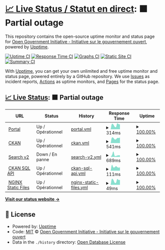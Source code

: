 # [📈 Live Status / Statut en direct](https://open-data.github.io/status-statut): <!--live status--> **🟧 Partial outage**

This repository contains the open-source uptime monitor and status page for [Open Government Initiative - Initiative sur le gouvernement ouvert](https://open.canada.ca), powered by [Upptime](https://github.com/upptime/upptime).

[![Uptime CI](https://github.com/open-data/status-statut/workflows/Uptime%20CI/badge.svg)](https://github.com/open-data/status-statut/actions?query=workflow%3A%22Uptime+CI%22)
[![Response Time CI](https://github.com/open-data/status-statut/workflows/Response%20Time%20CI/badge.svg)](https://github.com/open-data/status-statut/actions?query=workflow%3A%22Response+Time+CI%22)
[![Graphs CI](https://github.com/open-data/status-statut/workflows/Graphs%20CI/badge.svg)](https://github.com/open-data/status-statut/actions?query=workflow%3A%22Graphs+CI%22)
[![Static Site CI](https://github.com/open-data/status-statut/workflows/Static%20Site%20CI/badge.svg)](https://github.com/open-data/status-statut/actions?query=workflow%3A%22Static+Site+CI%22)
[![Summary CI](https://github.com/open-data/status-statut/workflows/Summary%20CI/badge.svg)](https://github.com/open-data/status-statut/actions?query=workflow%3A%22Summary+CI%22)

With [Upptime](https://upptime.js.org), you can get your own unlimited and free uptime monitor and status page, powered entirely by a GitHub repository. We use [Issues](https://github.com/open-data/status-statut/issues) as incident reports, [Actions](https://github.com/open-data/status-statut/actions) as uptime monitors, and [Pages](https://open-data.github.io/status-statut) for the status page.

## [📈 Live Status](https://demo.upptime.js.org): <!--live status--> **🟧 Partial outage**

<!--start: status pages-->
<!-- This summary is generated by Upptime (https://github.com/upptime/upptime) -->
<!-- Do not edit this manually, your changes will be overwritten -->
<!-- prettier-ignore -->
| URL | Status | History | Response Time | Uptime |
| --- | ------ | ------- | ------------- | ------ |
| <img alt="" src="https://icons.duckduckgo.com/ip3/open.canada.ca.ico" height="13"> [Portal](https://open.canada.ca) | Up / Opérationnel | [portal.yml](https://github.com/open-data/status-statut/commits/HEAD/history/portal.yml) | <details><summary><img alt="Response time graph" src="./graphs/portal/response-time-week.png" height="20"> 314ms</summary><br><a href="https://open-data.github.io/status-statut/history/portal"><img alt="Response time 354" src="https://img.shields.io/endpoint?url=https%3A%2F%2Fraw.githubusercontent.com%2Fopen-data%2Fstatus-statut%2FHEAD%2Fapi%2Fportal%2Fresponse-time.json"></a><br><a href="https://open-data.github.io/status-statut/history/portal"><img alt="24-hour response time 348" src="https://img.shields.io/endpoint?url=https%3A%2F%2Fraw.githubusercontent.com%2Fopen-data%2Fstatus-statut%2FHEAD%2Fapi%2Fportal%2Fresponse-time-day.json"></a><br><a href="https://open-data.github.io/status-statut/history/portal"><img alt="7-day response time 314" src="https://img.shields.io/endpoint?url=https%3A%2F%2Fraw.githubusercontent.com%2Fopen-data%2Fstatus-statut%2FHEAD%2Fapi%2Fportal%2Fresponse-time-week.json"></a><br><a href="https://open-data.github.io/status-statut/history/portal"><img alt="30-day response time 293" src="https://img.shields.io/endpoint?url=https%3A%2F%2Fraw.githubusercontent.com%2Fopen-data%2Fstatus-statut%2FHEAD%2Fapi%2Fportal%2Fresponse-time-month.json"></a><br><a href="https://open-data.github.io/status-statut/history/portal"><img alt="1-year response time 354" src="https://img.shields.io/endpoint?url=https%3A%2F%2Fraw.githubusercontent.com%2Fopen-data%2Fstatus-statut%2FHEAD%2Fapi%2Fportal%2Fresponse-time-year.json"></a></details> | <details><summary><a href="https://open-data.github.io/status-statut/history/portal">100.00%</a></summary><a href="https://open-data.github.io/status-statut/history/portal"><img alt="All-time uptime 99.99%" src="https://img.shields.io/endpoint?url=https%3A%2F%2Fraw.githubusercontent.com%2Fopen-data%2Fstatus-statut%2FHEAD%2Fapi%2Fportal%2Fuptime.json"></a><br><a href="https://open-data.github.io/status-statut/history/portal"><img alt="24-hour uptime 100.00%" src="https://img.shields.io/endpoint?url=https%3A%2F%2Fraw.githubusercontent.com%2Fopen-data%2Fstatus-statut%2FHEAD%2Fapi%2Fportal%2Fuptime-day.json"></a><br><a href="https://open-data.github.io/status-statut/history/portal"><img alt="7-day uptime 100.00%" src="https://img.shields.io/endpoint?url=https%3A%2F%2Fraw.githubusercontent.com%2Fopen-data%2Fstatus-statut%2FHEAD%2Fapi%2Fportal%2Fuptime-week.json"></a><br><a href="https://open-data.github.io/status-statut/history/portal"><img alt="30-day uptime 99.94%" src="https://img.shields.io/endpoint?url=https%3A%2F%2Fraw.githubusercontent.com%2Fopen-data%2Fstatus-statut%2FHEAD%2Fapi%2Fportal%2Fuptime-month.json"></a><br><a href="https://open-data.github.io/status-statut/history/portal"><img alt="1-year uptime 99.99%" src="https://img.shields.io/endpoint?url=https%3A%2F%2Fraw.githubusercontent.com%2Fopen-data%2Fstatus-statut%2FHEAD%2Fapi%2Fportal%2Fuptime-year.json"></a></details>
| <img alt="" src="https://icons.duckduckgo.com/ip3/open.canada.ca.ico" height="13"> [CKAN](https://open.canada.ca/data/en/dataset/2916fad5-ebcc-4c86-b0f3-4f619b29f412) | Up / Opérationnel | [ckan.yml](https://github.com/open-data/status-statut/commits/HEAD/history/ckan.yml) | <details><summary><img alt="Response time graph" src="./graphs/ckan/response-time-week.png" height="20"> 541ms</summary><br><a href="https://open-data.github.io/status-statut/history/ckan"><img alt="Response time 580" src="https://img.shields.io/endpoint?url=https%3A%2F%2Fraw.githubusercontent.com%2Fopen-data%2Fstatus-statut%2FHEAD%2Fapi%2Fckan%2Fresponse-time.json"></a><br><a href="https://open-data.github.io/status-statut/history/ckan"><img alt="24-hour response time 612" src="https://img.shields.io/endpoint?url=https%3A%2F%2Fraw.githubusercontent.com%2Fopen-data%2Fstatus-statut%2FHEAD%2Fapi%2Fckan%2Fresponse-time-day.json"></a><br><a href="https://open-data.github.io/status-statut/history/ckan"><img alt="7-day response time 541" src="https://img.shields.io/endpoint?url=https%3A%2F%2Fraw.githubusercontent.com%2Fopen-data%2Fstatus-statut%2FHEAD%2Fapi%2Fckan%2Fresponse-time-week.json"></a><br><a href="https://open-data.github.io/status-statut/history/ckan"><img alt="30-day response time 544" src="https://img.shields.io/endpoint?url=https%3A%2F%2Fraw.githubusercontent.com%2Fopen-data%2Fstatus-statut%2FHEAD%2Fapi%2Fckan%2Fresponse-time-month.json"></a><br><a href="https://open-data.github.io/status-statut/history/ckan"><img alt="1-year response time 580" src="https://img.shields.io/endpoint?url=https%3A%2F%2Fraw.githubusercontent.com%2Fopen-data%2Fstatus-statut%2FHEAD%2Fapi%2Fckan%2Fresponse-time-year.json"></a></details> | <details><summary><a href="https://open-data.github.io/status-statut/history/ckan">100.00%</a></summary><a href="https://open-data.github.io/status-statut/history/ckan"><img alt="All-time uptime 99.97%" src="https://img.shields.io/endpoint?url=https%3A%2F%2Fraw.githubusercontent.com%2Fopen-data%2Fstatus-statut%2FHEAD%2Fapi%2Fckan%2Fuptime.json"></a><br><a href="https://open-data.github.io/status-statut/history/ckan"><img alt="24-hour uptime 100.00%" src="https://img.shields.io/endpoint?url=https%3A%2F%2Fraw.githubusercontent.com%2Fopen-data%2Fstatus-statut%2FHEAD%2Fapi%2Fckan%2Fuptime-day.json"></a><br><a href="https://open-data.github.io/status-statut/history/ckan"><img alt="7-day uptime 100.00%" src="https://img.shields.io/endpoint?url=https%3A%2F%2Fraw.githubusercontent.com%2Fopen-data%2Fstatus-statut%2FHEAD%2Fapi%2Fckan%2Fuptime-week.json"></a><br><a href="https://open-data.github.io/status-statut/history/ckan"><img alt="30-day uptime 100.00%" src="https://img.shields.io/endpoint?url=https%3A%2F%2Fraw.githubusercontent.com%2Fopen-data%2Fstatus-statut%2FHEAD%2Fapi%2Fckan%2Fuptime-month.json"></a><br><a href="https://open-data.github.io/status-statut/history/ckan"><img alt="1-year uptime 99.97%" src="https://img.shields.io/endpoint?url=https%3A%2F%2Fraw.githubusercontent.com%2Fopen-data%2Fstatus-statut%2FHEAD%2Fapi%2Fckan%2Fuptime-year.json"></a></details>
| <img alt="" src="https://icons.duckduckgo.com/ip3/search.open.canada.ca.ico" height="13"> [Search v2](https://search.open.canada.ca/grants) | Down / En panne | [search-v2.yml](https://github.com/open-data/status-statut/commits/HEAD/history/search-v2.yml) | <details><summary><img alt="Response time graph" src="./graphs/search-v2/response-time-week.png" height="20"> 689ms</summary><br><a href="https://open-data.github.io/status-statut/history/search-v2"><img alt="Response time 526" src="https://img.shields.io/endpoint?url=https%3A%2F%2Fraw.githubusercontent.com%2Fopen-data%2Fstatus-statut%2FHEAD%2Fapi%2Fsearch-v2%2Fresponse-time.json"></a><br><a href="https://open-data.github.io/status-statut/history/search-v2"><img alt="24-hour response time 507" src="https://img.shields.io/endpoint?url=https%3A%2F%2Fraw.githubusercontent.com%2Fopen-data%2Fstatus-statut%2FHEAD%2Fapi%2Fsearch-v2%2Fresponse-time-day.json"></a><br><a href="https://open-data.github.io/status-statut/history/search-v2"><img alt="7-day response time 689" src="https://img.shields.io/endpoint?url=https%3A%2F%2Fraw.githubusercontent.com%2Fopen-data%2Fstatus-statut%2FHEAD%2Fapi%2Fsearch-v2%2Fresponse-time-week.json"></a><br><a href="https://open-data.github.io/status-statut/history/search-v2"><img alt="30-day response time 662" src="https://img.shields.io/endpoint?url=https%3A%2F%2Fraw.githubusercontent.com%2Fopen-data%2Fstatus-statut%2FHEAD%2Fapi%2Fsearch-v2%2Fresponse-time-month.json"></a><br><a href="https://open-data.github.io/status-statut/history/search-v2"><img alt="1-year response time 526" src="https://img.shields.io/endpoint?url=https%3A%2F%2Fraw.githubusercontent.com%2Fopen-data%2Fstatus-statut%2FHEAD%2Fapi%2Fsearch-v2%2Fresponse-time-year.json"></a></details> | <details><summary><a href="https://open-data.github.io/status-statut/history/search-v2">100.00%</a></summary><a href="https://open-data.github.io/status-statut/history/search-v2"><img alt="All-time uptime 99.92%" src="https://img.shields.io/endpoint?url=https%3A%2F%2Fraw.githubusercontent.com%2Fopen-data%2Fstatus-statut%2FHEAD%2Fapi%2Fsearch-v2%2Fuptime.json"></a><br><a href="https://open-data.github.io/status-statut/history/search-v2"><img alt="24-hour uptime 99.99%" src="https://img.shields.io/endpoint?url=https%3A%2F%2Fraw.githubusercontent.com%2Fopen-data%2Fstatus-statut%2FHEAD%2Fapi%2Fsearch-v2%2Fuptime-day.json"></a><br><a href="https://open-data.github.io/status-statut/history/search-v2"><img alt="7-day uptime 100.00%" src="https://img.shields.io/endpoint?url=https%3A%2F%2Fraw.githubusercontent.com%2Fopen-data%2Fstatus-statut%2FHEAD%2Fapi%2Fsearch-v2%2Fuptime-week.json"></a><br><a href="https://open-data.github.io/status-statut/history/search-v2"><img alt="30-day uptime 100.00%" src="https://img.shields.io/endpoint?url=https%3A%2F%2Fraw.githubusercontent.com%2Fopen-data%2Fstatus-statut%2FHEAD%2Fapi%2Fsearch-v2%2Fuptime-month.json"></a><br><a href="https://open-data.github.io/status-statut/history/search-v2"><img alt="1-year uptime 99.92%" src="https://img.shields.io/endpoint?url=https%3A%2F%2Fraw.githubusercontent.com%2Fopen-data%2Fstatus-statut%2FHEAD%2Fapi%2Fsearch-v2%2Fuptime-year.json"></a></details>
| <img alt="" src="https://icons.duckduckgo.com/ip3/open.canada.ca.ico" height="13"> [CKAN SQL API](https://open.canada.ca/data/en/api/3/action/datastore_search_sql?sql=SELECT%20%27uptime%27) | Up / Opérationnel | [ckan-sql-api.yml](https://github.com/open-data/status-statut/commits/HEAD/history/ckan-sql-api.yml) | <details><summary><img alt="Response time graph" src="./graphs/ckan-sql-api/response-time-week.png" height="20"> 111ms</summary><br><a href="https://open-data.github.io/status-statut/history/ckan-sql-api"><img alt="Response time 154" src="https://img.shields.io/endpoint?url=https%3A%2F%2Fraw.githubusercontent.com%2Fopen-data%2Fstatus-statut%2FHEAD%2Fapi%2Fckan-sql-api%2Fresponse-time.json"></a><br><a href="https://open-data.github.io/status-statut/history/ckan-sql-api"><img alt="24-hour response time 96" src="https://img.shields.io/endpoint?url=https%3A%2F%2Fraw.githubusercontent.com%2Fopen-data%2Fstatus-statut%2FHEAD%2Fapi%2Fckan-sql-api%2Fresponse-time-day.json"></a><br><a href="https://open-data.github.io/status-statut/history/ckan-sql-api"><img alt="7-day response time 111" src="https://img.shields.io/endpoint?url=https%3A%2F%2Fraw.githubusercontent.com%2Fopen-data%2Fstatus-statut%2FHEAD%2Fapi%2Fckan-sql-api%2Fresponse-time-week.json"></a><br><a href="https://open-data.github.io/status-statut/history/ckan-sql-api"><img alt="30-day response time 113" src="https://img.shields.io/endpoint?url=https%3A%2F%2Fraw.githubusercontent.com%2Fopen-data%2Fstatus-statut%2FHEAD%2Fapi%2Fckan-sql-api%2Fresponse-time-month.json"></a><br><a href="https://open-data.github.io/status-statut/history/ckan-sql-api"><img alt="1-year response time 154" src="https://img.shields.io/endpoint?url=https%3A%2F%2Fraw.githubusercontent.com%2Fopen-data%2Fstatus-statut%2FHEAD%2Fapi%2Fckan-sql-api%2Fresponse-time-year.json"></a></details> | <details><summary><a href="https://open-data.github.io/status-statut/history/ckan-sql-api">100.00%</a></summary><a href="https://open-data.github.io/status-statut/history/ckan-sql-api"><img alt="All-time uptime 99.99%" src="https://img.shields.io/endpoint?url=https%3A%2F%2Fraw.githubusercontent.com%2Fopen-data%2Fstatus-statut%2FHEAD%2Fapi%2Fckan-sql-api%2Fuptime.json"></a><br><a href="https://open-data.github.io/status-statut/history/ckan-sql-api"><img alt="24-hour uptime 100.00%" src="https://img.shields.io/endpoint?url=https%3A%2F%2Fraw.githubusercontent.com%2Fopen-data%2Fstatus-statut%2FHEAD%2Fapi%2Fckan-sql-api%2Fuptime-day.json"></a><br><a href="https://open-data.github.io/status-statut/history/ckan-sql-api"><img alt="7-day uptime 100.00%" src="https://img.shields.io/endpoint?url=https%3A%2F%2Fraw.githubusercontent.com%2Fopen-data%2Fstatus-statut%2FHEAD%2Fapi%2Fckan-sql-api%2Fuptime-week.json"></a><br><a href="https://open-data.github.io/status-statut/history/ckan-sql-api"><img alt="30-day uptime 100.00%" src="https://img.shields.io/endpoint?url=https%3A%2F%2Fraw.githubusercontent.com%2Fopen-data%2Fstatus-statut%2FHEAD%2Fapi%2Fckan-sql-api%2Fuptime-month.json"></a><br><a href="https://open-data.github.io/status-statut/history/ckan-sql-api"><img alt="1-year uptime 99.99%" src="https://img.shields.io/endpoint?url=https%3A%2F%2Fraw.githubusercontent.com%2Fopen-data%2Fstatus-statut%2FHEAD%2Fapi%2Fckan-sql-api%2Fuptime-year.json"></a></details>
| <img alt="" src="https://icons.duckduckgo.com/ip3/open.canada.ca.ico" height="13"> [NGINX Static Files](https://open.canada.ca/GCWeb/assets/sig-blk-en.svg) | Up / Opérationnel | [nginx-static-files.yml](https://github.com/open-data/status-statut/commits/HEAD/history/nginx-static-files.yml) | <details><summary><img alt="Response time graph" src="./graphs/nginx-static-files/response-time-week.png" height="20"> 49ms</summary><br><a href="https://open-data.github.io/status-statut/history/nginx-static-files"><img alt="Response time 44" src="https://img.shields.io/endpoint?url=https%3A%2F%2Fraw.githubusercontent.com%2Fopen-data%2Fstatus-statut%2FHEAD%2Fapi%2Fnginx-static-files%2Fresponse-time.json"></a><br><a href="https://open-data.github.io/status-statut/history/nginx-static-files"><img alt="24-hour response time 55" src="https://img.shields.io/endpoint?url=https%3A%2F%2Fraw.githubusercontent.com%2Fopen-data%2Fstatus-statut%2FHEAD%2Fapi%2Fnginx-static-files%2Fresponse-time-day.json"></a><br><a href="https://open-data.github.io/status-statut/history/nginx-static-files"><img alt="7-day response time 49" src="https://img.shields.io/endpoint?url=https%3A%2F%2Fraw.githubusercontent.com%2Fopen-data%2Fstatus-statut%2FHEAD%2Fapi%2Fnginx-static-files%2Fresponse-time-week.json"></a><br><a href="https://open-data.github.io/status-statut/history/nginx-static-files"><img alt="30-day response time 46" src="https://img.shields.io/endpoint?url=https%3A%2F%2Fraw.githubusercontent.com%2Fopen-data%2Fstatus-statut%2FHEAD%2Fapi%2Fnginx-static-files%2Fresponse-time-month.json"></a><br><a href="https://open-data.github.io/status-statut/history/nginx-static-files"><img alt="1-year response time 44" src="https://img.shields.io/endpoint?url=https%3A%2F%2Fraw.githubusercontent.com%2Fopen-data%2Fstatus-statut%2FHEAD%2Fapi%2Fnginx-static-files%2Fresponse-time-year.json"></a></details> | <details><summary><a href="https://open-data.github.io/status-statut/history/nginx-static-files">100.00%</a></summary><a href="https://open-data.github.io/status-statut/history/nginx-static-files"><img alt="All-time uptime 100.00%" src="https://img.shields.io/endpoint?url=https%3A%2F%2Fraw.githubusercontent.com%2Fopen-data%2Fstatus-statut%2FHEAD%2Fapi%2Fnginx-static-files%2Fuptime.json"></a><br><a href="https://open-data.github.io/status-statut/history/nginx-static-files"><img alt="24-hour uptime 100.00%" src="https://img.shields.io/endpoint?url=https%3A%2F%2Fraw.githubusercontent.com%2Fopen-data%2Fstatus-statut%2FHEAD%2Fapi%2Fnginx-static-files%2Fuptime-day.json"></a><br><a href="https://open-data.github.io/status-statut/history/nginx-static-files"><img alt="7-day uptime 100.00%" src="https://img.shields.io/endpoint?url=https%3A%2F%2Fraw.githubusercontent.com%2Fopen-data%2Fstatus-statut%2FHEAD%2Fapi%2Fnginx-static-files%2Fuptime-week.json"></a><br><a href="https://open-data.github.io/status-statut/history/nginx-static-files"><img alt="30-day uptime 100.00%" src="https://img.shields.io/endpoint?url=https%3A%2F%2Fraw.githubusercontent.com%2Fopen-data%2Fstatus-statut%2FHEAD%2Fapi%2Fnginx-static-files%2Fuptime-month.json"></a><br><a href="https://open-data.github.io/status-statut/history/nginx-static-files"><img alt="1-year uptime 100.00%" src="https://img.shields.io/endpoint?url=https%3A%2F%2Fraw.githubusercontent.com%2Fopen-data%2Fstatus-statut%2FHEAD%2Fapi%2Fnginx-static-files%2Fuptime-year.json"></a></details>

<!--end: status pages-->

[**Visit our status website →**](https://open-data.github.io/status-statut)

## 📄 License

- Powered by: [Upptime](https://github.com/upptime/upptime)
- Code: [MIT](./LICENSE) © [Open Government Initiative - Initiative sur le gouvernement ouvert](https://open.canada.ca)
- Data in the `./history` directory: [Open Database License](https://opendatacommons.org/licenses/odbl/1-0/)
